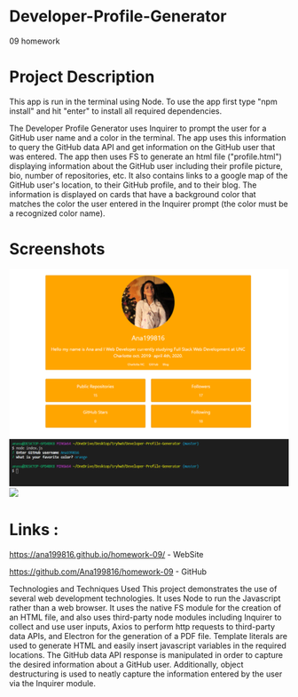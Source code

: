 # Developer-Profile-Generator
 09 homework

# Project Description
This app is run in the terminal using Node. To use the app first type "npm install" and hit "enter" to install all required dependencies.

The Developer Profile Generator uses Inquirer to prompt the user for a GitHub user name and a color in the terminal. The app uses this information to query the GitHub data API and get information on the GitHub user that was entered. The app then uses FS to generate an html file ("profile.html") displaying information about the GitHub user including their profile picture, bio, number of repositories, etc. It also contains links to a google map of the GitHub user's location, to their GitHub profile, and to their blog. The information is displayed on cards that have a background color that matches the color the user entered in the Inquirer prompt (the color must be a recognized color name).

# Screenshots  
 <img src="images/screen.develop.png">
 <img src="images/screen.develop2.png">
 <img src="images/giphy(1).gif">

 # Links :

 https://ana199816.github.io/homework-09/ - WebSite

 https://github.com/Ana199816/homework-09 - GitHub


Technologies and Techniques Used
This project demonstrates the use of several web development technologies. It uses Node to run the Javascript rather than a web browser. It uses the native FS module for the creation of an HTML file, and also uses third-party node modules including Inquirer to collect and use user inputs, Axios to perform http requests to third-party data APIs, and Electron for the generation of a PDF file. Template literals are used to generate HTML and easily insert javascript variables in the required locations. The GitHub data API response is manipulated in order to capture the desired information about a GitHub user. Additionally, object destructuring is used to neatly capture the information entered by the user via the Inquirer module.
